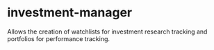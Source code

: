# investment-manager
Allows the creation of watchlists for investment research tracking and portfolios for performance tracking.

